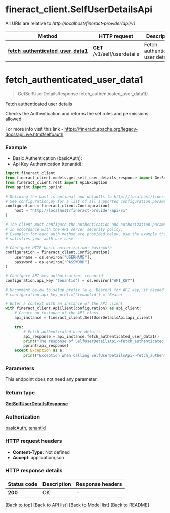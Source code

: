 # fineract_client.SelfUserDetailsApi

All URIs are relative to *http://localhost/fineract-provider/api/v1*

Method | HTTP request | Description
------------- | ------------- | -------------
[**fetch_authenticated_user_data1**](SelfUserDetailsApi.md#fetch_authenticated_user_data1) | **GET** /v1/self/userdetails | Fetch authenticated user details


# **fetch_authenticated_user_data1**
> GetSelfUserDetailsResponse fetch_authenticated_user_data1()

Fetch authenticated user details

Checks the Authentication and returns the set roles and permissions allowed

For more info visit this link - https://fineract.apache.org/legacy-docs/apiLive.htm#selfoauth

### Example

* Basic Authentication (basicAuth):
* Api Key Authentication (tenantid):

```python
import fineract_client
from fineract_client.models.get_self_user_details_response import GetSelfUserDetailsResponse
from fineract_client.rest import ApiException
from pprint import pprint

# Defining the host is optional and defaults to http://localhost/fineract-provider/api/v1
# See configuration.py for a list of all supported configuration parameters.
configuration = fineract_client.Configuration(
    host = "http://localhost/fineract-provider/api/v1"
)

# The client must configure the authentication and authorization parameters
# in accordance with the API server security policy.
# Examples for each auth method are provided below, use the example that
# satisfies your auth use case.

# Configure HTTP basic authorization: basicAuth
configuration = fineract_client.Configuration(
    username = os.environ["USERNAME"],
    password = os.environ["PASSWORD"]
)

# Configure API key authorization: tenantid
configuration.api_key['tenantid'] = os.environ["API_KEY"]

# Uncomment below to setup prefix (e.g. Bearer) for API key, if needed
# configuration.api_key_prefix['tenantid'] = 'Bearer'

# Enter a context with an instance of the API client
with fineract_client.ApiClient(configuration) as api_client:
    # Create an instance of the API class
    api_instance = fineract_client.SelfUserDetailsApi(api_client)

    try:
        # Fetch authenticated user details
        api_response = api_instance.fetch_authenticated_user_data1()
        print("The response of SelfUserDetailsApi->fetch_authenticated_user_data1:\n")
        pprint(api_response)
    except Exception as e:
        print("Exception when calling SelfUserDetailsApi->fetch_authenticated_user_data1: %s\n" % e)
```



### Parameters

This endpoint does not need any parameter.

### Return type

[**GetSelfUserDetailsResponse**](GetSelfUserDetailsResponse.md)

### Authorization

[basicAuth](../README.md#basicAuth), [tenantid](../README.md#tenantid)

### HTTP request headers

 - **Content-Type**: Not defined
 - **Accept**: application/json

### HTTP response details

| Status code | Description | Response headers |
|-------------|-------------|------------------|
**200** | OK |  -  |

[[Back to top]](#) [[Back to API list]](../README.md#documentation-for-api-endpoints) [[Back to Model list]](../README.md#documentation-for-models) [[Back to README]](../README.md)

